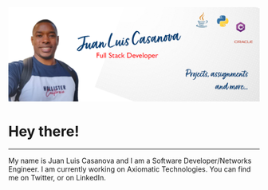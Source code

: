 ![Header](https://github.com/juanluiscr27/juanluiscr27/blob/main/header.png "Header")
# Hey there!
-----
My name is Juan Luis Casanova and I am a Software Developer/Networks Engineer. I am currently working on Axiomatic Technologies.
You can find me on Twitter, or on LinkedIn.


